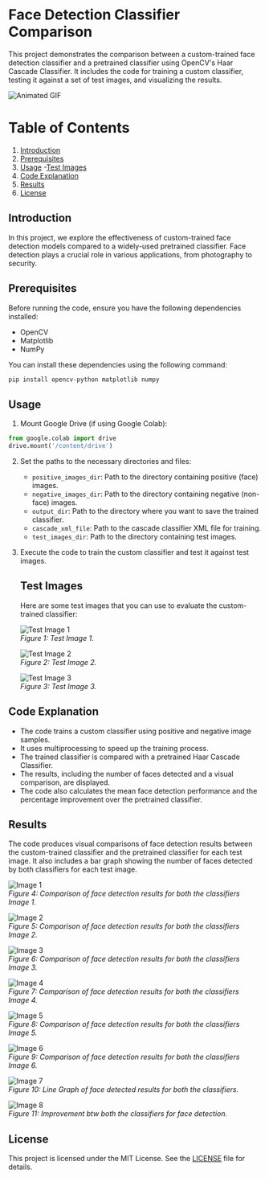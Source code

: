 # Face Detection Classifier Comparison

This project demonstrates the comparison between a custom-trained face detection classifier and a pretrained classifier using OpenCV's Haar Cascade Classifier. It includes the code for training a custom classifier, testing it against a set of test images, and visualizing the results.

<img src="https://www.innovatrics.com/wp-content/uploads/2021/11/SmartFace-face-detection.gif" alt="Animated GIF" />

# Table of Contents

1. [Introduction](#introduction)
2. [Prerequisites](#prerequisites)
3. [Usage](#usage)
   -[Test Images](#test-images)
5. [Code Explanation](#code-explanation)
6. [Results](#results)
7. [License](#license)

## Introduction

In this project, we explore the effectiveness of custom-trained face detection models compared to a widely-used pretrained classifier. Face detection plays a crucial role in various applications, from photography to security.

## Prerequisites

Before running the code, ensure you have the following dependencies installed:

- OpenCV
- Matplotlib
- NumPy

You can install these dependencies using the following command:

```bash
pip install opencv-python matplotlib numpy
```

## Usage

1. Mount Google Drive (if using Google Colab):

```python
from google.colab import drive
drive.mount('/content/drive')
```

2. Set the paths to the necessary directories and files:

   - `positive_images_dir`: Path to the directory containing positive (face) images.
   - `negative_images_dir`: Path to the directory containing negative (non-face) images.
   - `output_dir`: Path to the directory where you want to save the trained classifier.
   - `cascade_xml_file`: Path to the cascade classifier XML file for training.
   - `test_images_dir`: Path to the directory containing test images.

3. Execute the code to train the custom classifier and test it against test images.
   ## Test Images
   
   Here are some test images that you can use to evaluate the custom-trained classifier:
   
   ![Test Image 1](images/1.jpg)<br>
   *Figure 1: Test Image 1.*
   
   ![Test Image 2](images/2.jpg)<br>
   *Figure 2: Test Image 2.*
   
   ![Test Image 3](images/3.jpg)<br>
   *Figure 3: Test Image 3.*

## Code Explanation

- The code trains a custom classifier using positive and negative image samples.
- It uses multiprocessing to speed up the training process.
- The trained classifier is compared with a pretrained Haar Cascade Classifier.
- The results, including the number of faces detected and a visual comparison, are displayed.
- The code also calculates the mean face detection performance and the percentage improvement over the pretrained classifier.

## Results

The code produces visual comparisons of face detection results between the custom-trained classifier and the pretrained classifier for each test image. It also includes a bar graph showing the number of faces detected by both classifiers for each test image.


![Image 1](images/1.png)<br>
*Figure 4: Comparison of face detection results for both the classifiers Image 1.*

![Image 2](images/2.png)<br>
*Figure 5: Comparison of face detection results for both the classifiers Image 2.*

![Image 3](images/3.png)<br>
*Figure 6: Comparison of face detection results for both the classifiers Image 3.*

![Image 4](images/4.png)<br>
*Figure 7: Comparison of face detection results for both the classifiers Image 4.*

![Image 5](images/5.png)<br>
*Figure 8: Comparison of face detection results for both the classifiers Image 5.*

![Image 6](images/6.png)<br>
*Figure 9: Comparison of face detection results for both the classifiers Image 6.*

![Image 7](images/7.png)<br>
*Figure 10: Line Graph of face detected results for both the classifiers.*

![Image 8](images/8.png)<br>
*Figure 11: Improvement btw both the classifiers for face detection.*

## License

This project is licensed under the MIT License. See the [LICENSE](LICENSE) file for details.
